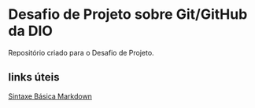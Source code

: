 # Desafio de Projeto sobre Git/GitHub da DIO
Repositório criado para o Desafio de Projeto.
## links úteis
[Sintaxe Básica Markdown](https://www.markdownguide.org/basic-syntax/)
